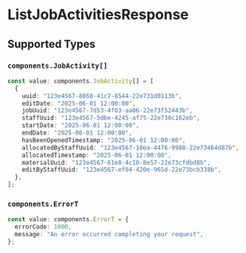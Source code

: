 # ListJobActivitiesResponse


## Supported Types

### `components.JobActivity[]`

```typescript
const value: components.JobActivity[] = [
  {
    uuid: "123e4567-8868-41c7-8544-22e731d0113b",
    editDate: "2025-06-01 12:00:00",
    jobUuid: "123e4567-7d53-4f03-aa06-22e73f52443b",
    staffUuid: "123e4567-5dbe-4245-af75-22e730c162eb",
    startDate: "2025-06-01 12:00:00",
    endDate: "2025-06-01 12:00:00",
    hasBeenOpenedTimestamp: "2025-06-01 12:00:00",
    allocatedByStaffUuid: "123e4567-10ea-4476-9988-22e73464d87b",
    allocatedTimestamp: "2025-06-01 12:00:00",
    materialUuid: "123e4567-61e8-4c10-8e57-22e73cfdbd8b",
    editByStaffUuid: "123e4567-ef04-420e-965d-22e73bcb338b",
  },
];
```

### `components.ErrorT`

```typescript
const value: components.ErrorT = {
  errorCode: 1000,
  message: "An error occurred completing your request",
};
```

